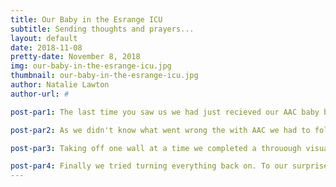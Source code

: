 ```yaml
---
title: Our Baby in the Esrange ICU
subtitle: Sending thoughts and prayers...
layout: default
date: 2018-11-08
pretty-date: November 8, 2018
img: our-baby-in-the-esrange-icu.jpg
thumbnail: our-baby-in-the-esrange-icu.jpg
author: Natalie Lawton
author-url: #

post-par1: The last time you saw us we had just recieved our AAC baby back from the flight and discovered that it had unfortunately failed to sample anything, but we didn't yet know why. So the very first thing the next morning, 19th October, our poor little baby got sent to the Esrange ICU for failure analysis.

post-par2: As we didn't know what went wrong the with AAC we had to follow very strict procedures to ensure that we did not destroy the evidence! We assigned Kiki to note taker, myself to photographer, Emil to electronics diagnoser and Pau to mechanics diagnoser and got to work. 

post-par3: Taking off one wall at a time we completed a throuough visual inspection of all parts of the experiment and found everything to be as it should. Once this was complete we moved on to connection testing, looking for shorts or bad connections. Again no problems were detected.

post-par4: Finally we tried turning everything back on. To our surprise everything worked. Including the pump. We managed to trace the problem back to a current limitation on the pump which was then dropping the voltage causing the Arduino to reset. But still we didn't know the exact cause of this. Now we've taken a little time for respite we're back to our post flight analysis and we've begun investigating why we're seeing this problem on the pump in the hopes that we can solve it and fly our system again!
---
```

